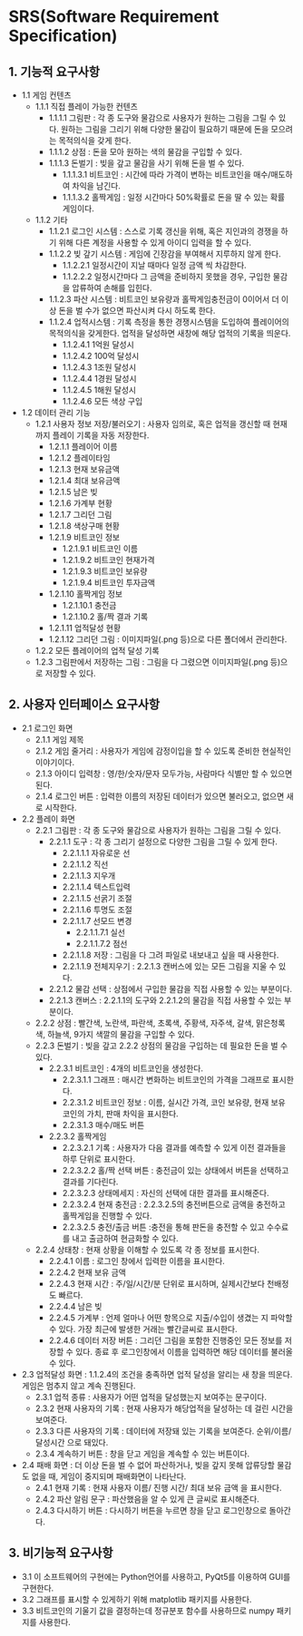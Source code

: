 SRS(Software Requirement Specification)
=======================================

## 1. 기능적 요구사항
* 1.1 게임 컨텐츠
    + 1.1.1 직접 플레이 가능한 컨텐츠 
        -  1.1.1.1 그림판 : 각 종 도구와 물감으로 사용자가 원하는 그림을 그릴 수 있다. 원하는 그림을 그리기 위해 다양한 물감이 필요하기 때문에 돈을 모으려는 목적의식을 갖게 한다. 
        -  1.1.1.2 상점 : 돈을 모아 원하는 색의 물감을 구입할 수 있다.
        -  1.1.1.3 돈벌기 : 빚을 갚고 물감을 사기 위해 돈을 벌 수 있다.
            -  1.1.1.3.1 비트코인 : 시간에 따라 가격이 변하는 비트코인을 매수/매도하여 차익을 남긴다.
            -  1.1.1.3.2 홀짝게임 : 일정 시간마다 50%확률로 돈을 딸 수 있는 확률 게임이다.
    + 1.1.2 기타
        -  1.1.2.1 로그인 시스템 : 스스로 기록 갱신을 위해, 혹은 지인과의 경쟁을 하기 위해 다른 계정을 사용할 수 있게 아이디 입력을 할 수 있다.
        -  1.1.2.2 빚 갚기 시스템 : 게임에 긴장감을 부여해서 지루하지 않게 한다.
            - 1.1.2.2.1 일정시간이 지날 때마다 일정 금액 씩 차감한다.
            - 1.1.2.2.2 일정시간마다 그 금액을 준비하지 못했을 경우, 구입한 물감을 압류하여 손해를 입힌다.
        -  1.1.2.3 파산 시스템 : 비트코인 보유량과 홀짝게임충전금이 0이어서 더 이상 돈을 벌 수가 없으면 파산시켜 다시 하도록 한다.
        -  1.1.2.4 업적시스템 : 기록 측정을 통한 경쟁시스템을 도입하여 플레이어의 목적의식을 갖게한다. 업적을 달성하면 새창에 해당 업적의 기록을 띄운다.
            - 1.1.2.4.1 1억원 달성시 
            - 1.1.2.4.2 100억 달성시 
            - 1.1.2.4.3 1조원 달성시 
            - 1.1.2.4.4 1경원 달성시
            - 1.1.2.4.5 1해원 달성시
            - 1.1.2.4.6 모든 색상 구입 
* 1.2 데이터 관리 기능 
    + 1.2.1 사용자 정보 저장/불러오기  : 사용자 임의로, 혹은 업적을 갱신할 때 현재까지 플레이 기록을 자동 저장한다.
        - 1.2.1.1 플레이어 이름
        - 1.2.1.2 플레이타임
        - 1.2.1.3 현재 보유금액
        - 1.2.1.4 최대 보유금액
        - 1.2.1.5 남은 빚
        - 1.2.1.6 가계부 현황
        - 1.2.1.7 그리던 그림
        - 1.2.1.8 색상구매 현황
        - 1.2.1.9 비트코인 정보
            - 1.2.1.9.1 비트코인 이름
            - 1.2.1.9.2 비트코인 현재가격
            - 1.2.1.9.3 비트코인 보유량
            - 1.2.1.9.4 비트코인 투자금액 
        - 1.2.1.10 홀짝게임 정보
            - 1.2.1.10.1 충전금
            - 1.2.1.10.2 홀/짝 결과 기록
        - 1.2.1.11 업적달성 현황
        - 1.2.1.12 그리던 그림 : 이미지파일(.png 등)으로 다른 폴더에서 관리한다.
    +  1.2.2 모든 플레이어의 업적 달성 기록
    +  1.2.3 그림판에서 저장하는 그림 : 그림을 다 그렸으면 이미지파일(.png 등)으로 저장할 수 있다.

## 2. 사용자 인터페이스 요구사항
* 2.1 로그인 화면 
    + 2.1.1 게임 제목
    + 2.1.2 게임 줄거리 : 사용자가 게임에 감정이입을 할 수 있도록 준비한 현실적인 이야기이다.
    + 2.1.3 아이디 입력창 : 영/한/숫자/문자 모두가능, 사람마다 식별만 할 수 있으면 된다.
    + 2.1.4 로그인 버튼 : 입력한 이름의 저장된 데이터가 있으면 불러오고, 없으면 새로 시작한다. 
* 2.2 플레이 화면
    + 2.2.1 그림판 : 각 종 도구와 물감으로 사용자가 원하는 그림을 그릴 수 있다.
        - 2.2.1.1 도구 : 각 종 그리기 설정으로 다양한 그림을 그릴 수 있게 한다.
            - 2.2.1.1.1 자유로운 선
            - 2.2.1.1.2 직선
            - 2.2.1.1.3 지우개
            - 2.2.1.1.4 텍스트입력 
            - 2.2.1.1.5 선굵기 조절
            - 2.2.1.1.6 투명도 조절
            - 2.2.1.1.7 선모드 변경
                - 2.2.1.1.7.1 실선
                - 2.2.1.1.7.2 점선
            - 2.2.1.1.8 저장 : 그림을 다 그려 파일로 내보내고 싶을 때 사용한다.
            - 2.2.1.1.9 전체지우기 : 2.2.1.3 캔버스에 있는 모든 그림을 지울 수 있다.
        - 2.2.1.2 물감 선택 : 상점에서 구입한 물감을 직접 사용할 수 있는 부분이다. 
        - 2.2.1.3 캔버스 : 2.2.1.1의 도구와 2.2.1.2의 물감을 직접 사용할 수 있는 부분이다.
    + 2.2.2 상점 : 빨간색, 노란색, 파란색, 초록색, 주황색, 자주색, 갈색, 맑은청록색, 하늘색, 9가지 색깔의 물감을 구입할 수 있다.
    + 2.2.3 돈벌기 : 빚을 갚고 2.2.2 상점의 물감을 구입하는 데 필요한 돈을 벌 수 있다.
        - 2.2.3.1 비트코인 : 4개의 비트코인을 생성한다.
            - 2.2.3.1.1 그래프 : 매시간 변화하는 비트코인의 가격을 그래프로 표시한다. 
            - 2.2.3.1.2 비트코인 정보 : 이름, 실시간 가격, 코인 보유량, 현재 보유 코인의 가치, 판매 차익을 표시한다.
            - 2.2.3.1.3 매수/매도 버튼
        - 2.2.3.2 홀짝게임
            - 2.2.3.2.1 기록 : 사용자가 다음 결과를 예측할 수 있게 이전 결과들을 하루 단위로 표시한다. 
            - 2.2.3.2.2 홀/짝 선택 버튼 : 충전금이 있는 상태에서 버튼을 선택하고 결과를 기다린다.
            - 2.2.3.2.3 상태메세지 : 자신의 선택에 대한 결과를 표시해준다.  
            - 2.2.3.2.4 현재 충전금 : 2.2.3.2.5의 충전버튼으로 금액을 충전하고 홀짝게임을 진행할 수 있다.
            - 2.2.3.2.5 충전/출금 버튼 :충전을 통해 판돈을 충전할 수 있고 수수료를 내고 출금하여 현금화할 수 있다. 
    + 2.2.4 상태창 : 현재 상황을 이해할 수 있도록 각 종 정보를 표시한다.
        - 2.2.4.1 이름 : 로그인 창에서 입력한 이름을 표시한다. 
        - 2.2.4.2 현재 보유 금액 
        - 2.2.4.3 현재 시간 : 주/일/시간/분 단위로 표시하며, 실제시간보다 천배정도 빠르다.
        - 2.2.4.4 남은 빚 
        - 2.2.4.5 가계부 : 언제 얼마나 어떤 항목으로 지출/수입이 생겼는 지 파악할 수 있다. 가장 최근에 발생한 거래는 빨간글씨로 표시한다.
        - 2.2.4.6 데이터 저장 버튼 : 그리던 그림을 포함한 진행중인 모든 정보를 저장할 수 있다. 종료 후 로그인창에서 이름을 입력하면 해당 데이터를 불러올 수 있다. 
* 2.3 업적달성 화면 : 1.1.2.4의 조건을 충족하면 업적 달성을 알리는 새 창을 띄운다. 게임은 멈추지 않고 계속 진행된다.
    - 2.3.1 업적 종류 : 사용자가 어떤 업적을 달성했는지 보여주는 문구이다.
    - 2.3.2 현재 사용자의 기록 : 현재 사용자가 해당업적을 달성하는 데 걸린 시간을 보여준다.
    - 2.3.3 다른 사용자의 기록 : 데이터에 저장돼 있는 기록을 보여준다. 순위/이름/달성시간 으로 돼있다.
    - 2.3.4 계속하기 버튼 : 창을 닫고 게임을 계속할 수 있는 버튼이다.
* 2.4 패배 화면 : 더 이상 돈을 벌 수 없어 파산하거나, 빚을 갚지 못해 압류당할 물감도 없을 때, 게임이 중지되며 패배화면이 나타난다.
    - 2.4.1 현재 기록 : 현재 사용자 이름/ 진행 시간/ 최대 보유 금액 을 표시한다.
    - 2.4.2 파산 알림 문구 : 파산했음을 알 수 있게 큰 글씨로 표시해준다.
    - 2.4.3 다시하기 버튼 : 다시하기 버튼을 누르면 창을 닫고 로그인창으로 돌아간다.
## 3. 비기능적 요구사항
* 3.1 이 소프트웨어의 구현에는 Python언어를 사용하고, PyQt5를 이용하여 GUI를 구현한다.
* 3.2 그래프를 표시할 수 있게하기 위해 matplotlib 패키지를 사용한다.
* 3.3 비트코인의 기울기 값을 결정하는데 정규분포 함수를 사용하므로 numpy 패키지를 사용한다.